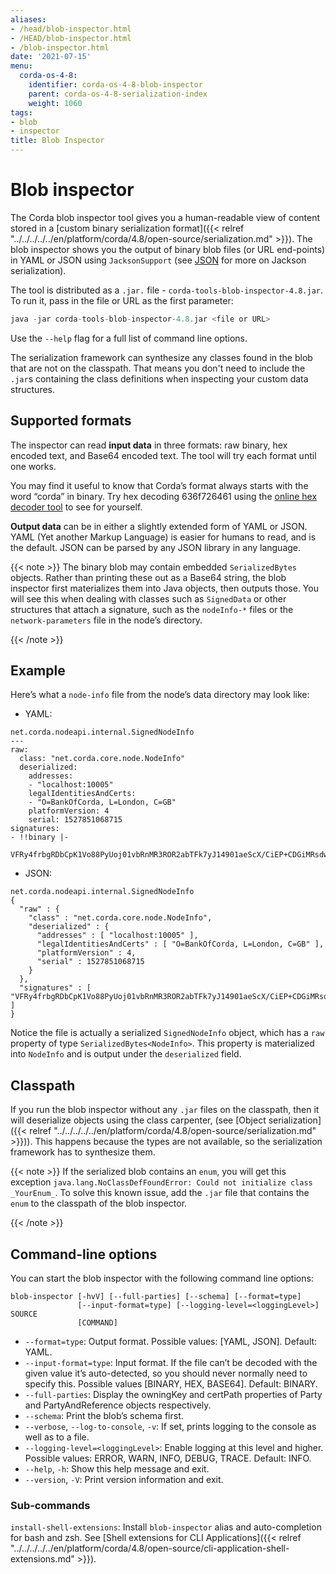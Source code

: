 ```yaml
---
aliases:
- /head/blob-inspector.html
- /HEAD/blob-inspector.html
- /blob-inspector.html
date: '2021-07-15'
menu:
  corda-os-4-8:
    identifier: corda-os-4-8-blob-inspector
    parent: corda-os-4-8-serialization-index
    weight: 1060
tags:
- blob
- inspector
title: Blob Inspector
---
```



# Blob inspector

The Corda blob inspector tool gives you a human-readable view of content stored in a [custom binary serialization format]({{< relref "../../../../../en/platform/corda/4.8/open-source/serialization.md" >}}).
The blob inspector shows you the output of binary blob files (or URL end-points) in YAML or JSON using `JacksonSupport` (see [JSON](json.md) for more on Jackson serialization).

The tool is distributed as a `.jar.` file - `corda-tools-blob-inspector-4.8.jar`. To run it, pass in the file or URL as the first parameter:

```kotlin
java -jar corda-tools-blob-inspector-4.8.jar <file or URL>
```


Use the `--help` flag for a full list of command line options.

The serialization framework can synthesize any classes found in the blob that are not on the classpath. That means you don't need to include the `.jar`s containing the class definitions when inspecting your custom data structures.


## Supported formats

The inspector can read **input data** in three formats: raw binary, hex encoded text, and Base64 encoded text. The tool will try each format until one works.

You may find it useful to know that Corda’s format always starts with the word “corda” in binary. Try
hex decoding 636f726461 using the [online hex decoder tool](https://convertstring.com/EncodeDecode/HexDecode)
to see for yourself.

**Output data** can be in either a slightly extended form of YAML or JSON. YAML (Yet another Markup Language) is
easier for humans to read, and is the default. JSON can be parsed by any JSON library in any language.

{{< note >}}
The binary blob may contain embedded `SerializedBytes` objects. Rather than printing these
out as a Base64 string, the blob inspector first materializes them into Java objects, then outputs those. You will
see this when dealing with classes such as `SignedData` or other structures that attach a signature, such as the
`nodeInfo-*` files or the `network-parameters` file in the node’s directory.

{{< /note >}}

## Example

Here’s what a `node-info` file from the node’s data directory may look like:


* YAML:

```none
net.corda.nodeapi.internal.SignedNodeInfo
---
raw:
  class: "net.corda.core.node.NodeInfo"
  deserialized:
    addresses:
    - "localhost:10005"
    legalIdentitiesAndCerts:
    - "O=BankOfCorda, L=London, C=GB"
    platformVersion: 4
    serial: 1527851068715
signatures:
- !!binary |-
  VFRy4frbgRDbCpK1Vo88PyUoj01vbRnMR3ROR2abTFk7yJ14901aeScX/CiEP+CDGiMRsdw01cXt\nhKSobAY7Dw==
```


* JSON:

```none
net.corda.nodeapi.internal.SignedNodeInfo
{
  "raw" : {
    "class" : "net.corda.core.node.NodeInfo",
    "deserialized" : {
      "addresses" : [ "localhost:10005" ],
      "legalIdentitiesAndCerts" : [ "O=BankOfCorda, L=London, C=GB" ],
      "platformVersion" : 4,
      "serial" : 1527851068715
    }
  },
  "signatures" : [ "VFRy4frbgRDbCpK1Vo88PyUoj01vbRnMR3ROR2abTFk7yJ14901aeScX/CiEP+CDGiMRsdw01cXthKSobAY7Dw==" ]
}
```

Notice the file is actually a serialized `SignedNodeInfo` object, which has a `raw` property of type `SerializedBytes<NodeInfo>`.
This property is materialized into `NodeInfo` and is output under the `deserialized` field.


## Classpath

If you run the blob inspector without any `.jar` files on the classpath, then it will deserialize objects using the class carpenter, (see [Object serialization]({{< relref "../../../../../en/platform/corda/4.8/open-source/serialization.md" >}})).
This happens because the types are not available, so the serialization framework has to synthesize them.

{{< note >}}
If the serialized blob contains an `enum`, you will get this exception `java.lang.NoClassDefFoundError: Could not initialize class _YourEnum_`.
To solve this known issue, add the `.jar` file that contains the `enum` to the classpath of the blob inspector.

{{< /note >}}

## Command-line options

You can start the blob inspector with the following command line options:

```shell
blob-inspector [-hvV] [--full-parties] [--schema] [--format=type]
               [--input-format=type] [--logging-level=<loggingLevel>] SOURCE
               [COMMAND]
```


* `--format=type`: Output format. Possible values: [YAML, JSON]. Default: YAML.
* `--input-format=type`: Input format. If the file can’t be decoded with the given value it’s auto-detected, so you should
  never normally need to specify this. Possible values [BINARY, HEX, BASE64]. Default: BINARY.
* `--full-parties`: Display the owningKey and certPath properties of Party and PartyAndReference objects respectively.
* `--schema`: Print the blob’s schema first.
* `--verbose`, `--log-to-console`, `-v`: If set, prints logging to the console as well as to a file.
* `--logging-level=<loggingLevel>`: Enable logging at this level and higher. Possible values: ERROR, WARN, INFO, DEBUG, TRACE. Default: INFO.
* `--help`, `-h`: Show this help message and exit.
* `--version`, `-V`: Print version information and exit.


### Sub-commands

`install-shell-extensions`: Install `blob-inspector` alias and auto-completion for bash and zsh. See [Shell extensions for CLI Applications]({{< relref "../../../../../en/platform/corda/4.8/open-source/cli-application-shell-extensions.md" >}}).
